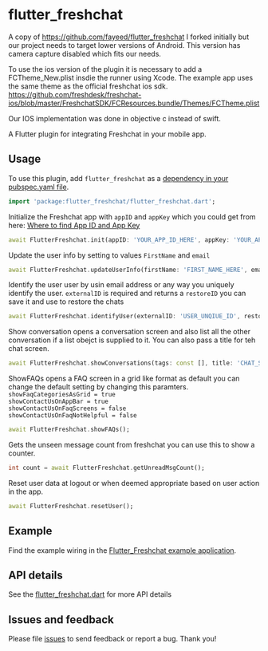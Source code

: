 # flutter_freshchat
A copy of https://github.com/fayeed/flutter_freshchat
I forked initially but our project needs to target lower versions of Android. This version has camera
capture disabled which fits our needs. 

To use the ios version of the plugin it is necessary to add a FCTheme_New.plist insdie the runner using 
Xcode. The example app uses the same theme as the official freshchat ios sdk.
https://github.com/freshdesk/freshchat-ios/blob/master/FreshchatSDK/FCResources.bundle/Themes/FCTheme.plist 

Our IOS implementation was done in objective c instead of swift.

A Flutter plugin for integrating Freshchat in your mobile app.

## Usage

To use this plugin, add `flutter_freshchat` as a [dependency in your pubspec.yaml file](https://flutter.io/platform-plugins/).

```dart
import 'package:flutter_freshchat/flutter_freshchat.dart';
```

Initialize the Freshchat app with `appID` and `appKey` which you could get from here: [Where to find App ID and App Key](https://support.freshchat.com/support/solutions/articles/229192)

```dart
await FlutterFreshchat.init(appID: 'YOUR_APP_ID_HERE', appKey: 'YOUR_APP_KEY_HERE');
```

Update the user info by setting to values `FirstName` and `email`

```dart
await FlutterFreshchat.updateUserInfo(firstName: 'FIRST_NAME_HERE', email: 'EMAIL_HERE');
```

Identify the user user by usin email address or any way you uniquely identify the user.
`externalID` is required and returns a `restoreID` you can save it and use to restore the chats

```dart
await FlutterFreshchat.identifyUser(externalID: 'USER_UNQIUE_ID', restoreID: 'USER_RESTORE_ID');
```

Show conversation opens a conversation screen and also list all the other conversation if a list obejct is supplied to it. You can also pass a title for teh chat screen.

```dart
await FlutterFreshchat.showConversations(tags: const [], title: 'CHAT_SCREEN_TITLE');
```

ShowFAQs opens a FAQ screen in a grid like format as default you can change the default setting by changing this paramters.<br>
`showFaqCategoriesAsGrid = true`<br>
`showContactUsOnAppBar = true`<br>
`showContactUsOnFaqScreens = false`<br>
`showContactUsOnFaqNotHelpful = false`<br>

```dart
await FlutterFreshchat.showFAQs();
```

Gets the unseen message count from freshchat you can use this to show a counter.

```dart
int count = await FlutterFreshchat.getUnreadMsgCount();
```

Reset user data at logout or when deemed appropriate based on user action in the app.

```dart
await FlutterFreshchat.resetUser();
```

## Example

Find the example wiring in the [Flutter_Freshchat example application](https://github.com/archie-sh/freshchat/blob/master/example/lib/main.dart).

## API details

See the [flutter_freshchat.dart](https://github.com/archie-sh/freshchat/blob/master/lib/flutter_freshchat.dart) for more API details

## Issues and feedback

Please file [issues](https://github.com/archie-sh/freshchat/flutter_freshchat/issues)
to send feedback or report a bug. Thank you!